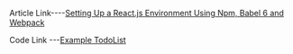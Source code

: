 Article Link----[Setting Up a React.js Environment Using Npm, Babel 6 and Webpack](http://redux.js.org/docs/basics/ExampleTodoList.html)

Code Link ---[Example TodoList](http://redux.js.org/docs/basics/ExampleTodoList.html)
